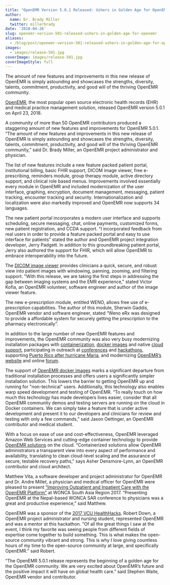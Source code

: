 ```yaml
---
title: "OpenEMR Version 5.0.1 Released: Ushers in Golden Age for OpenEMR"
author:
  name: Dr. Brady Miller
  twitter: millerbrady
date: '2018-04-26'
slug: openemr-version-501-released-ushers-in-golden-age-for-openemr
aliases:
  - /blog/post/openemr-version-501-released-ushers-in-golden-age-for-openemr
images:
  - images/release-501.jpg
coverImage: images/release-501.jpg
coverImageStyle: full
---
```

The amount of new features and improvements in this new release of OpenEMR is simply astounding and showcases the strengths, diversity, talents, commitment, productivity, and good will of the thriving OpenEMR community.
<!--more-->

[OpenEMR](https://www.open-emr.org), the most popular open source electronic health records (EHR) and medical practice management solution, released OpenEMR version 5.0.1 on April 23, 2018.

A community of more than 50 OpenEMR contributors produced a staggering amount of new features and improvements for OpenEMR 5.0.1. “The amount of new features and improvements in this new release of OpenEMR is simply astounding and showcases the strengths, diversity, talents, commitment, productivity, and good will of the thriving OpenEMR community,” said Dr. Brady Miller, an OpenEMR project administrator and physician.

The list of new features include a new feature packed patient portal, institutional billing, basic FHIR support, DICOM image viewer, free e-prescribing, reminders module, group therapy module, active directory support, and clinical role based menus. Improvements involved essentially every module in OpenEMR and included modernization of the user interface, graphing, encryption, document management, messaging, patient tracking, encounter tracking and security. Internationalization and localization were also markedly improved and OpenEMR now supports 34 languages.

The new patient portal incorporates a modern user interface and supports scheduling, secure messaging, chat, online payments, customized forms, new patient registration, and CCDA support. “I incorporated feedback from real users in order to provide a feature packed portal and easy to use interface for patients” stated the author and OpenEMR project integration developer, Jerry Padgett. In addition to this groundbreaking patient portal, Jerry also authored the support for FHIR, which will allow OpenEMR to embrace interoperability into the future.

The [DICOM image viewer](http://www.openhealthnews.com/content/openemr-releases-medical-image-viewing-support) provides clinicians a quick, secure, and robust view into patient images with windowing, panning, zooming, and filtering support. "With this release, we are taking the first steps in addressing the gap between imaging systems and the EMR experience," stated Victor Kofia, an OpenEMR volunteer, software engineer and author of the image viewer feature.

The new e-prescription module, entitled WENO, allows free use of e-prescription capabilities. The author of this module, Sherwin Gaddis, OpenEMR vendor and software engineer, stated “Weno eRx was designed to provide a affordable system for securely getting the prescription to the pharmacy electronically”.

In addition to the large number of new OpenEMR features and improvements, the OpenEMR community was also very busy modernizing installation packages with [containerization](https://www.open-emr.org/blog/post/embracing-docker/), [docker images](https://www.open-emr.org/blog/post/embracing-docker/) and native [cloud support](https://www.emrandehrnews.com/2017/12/20/openemr-cloud-express-now-available-on-aws-marketplace/), participating in outreach at [conferences](https://www.open-emr.org/blog/post/openemr-at-wonca-2017/) and [hackathons](https://www.open-emr.org/blog/post/success-at-healthhacks-2017/), supporting [Puerto Rico after hurricane Maria](http://www.openhealthnews.com/content/openemr-stands-hurricane-marias-fury-puerto-rico), and modernizing [OpenEMR’s website](https://www.open-emr.org) and online [forum](https://community.open-emr.org/).

The support of [OpenEMR docker images](https://www.open-emr.org/blog/post/embracing-docker/) marks a significant departure from traditional installation processes and offers users a significantly simpler installation solution. This lowers the barrier to getting OpenEMR up and running for "non-technical" users. Additionally, this technology also enables warp speed development and testing of OpenEMR. “To really touch on how much this technology has made developers lives easier, consider that all OpenEMR community demos and testing servers are running on the cloud in Docker containers. We can simply take a feature that is under active development and present it to our developers and clinicians for review and testing with only a few commands,” said Jason Oettinger, an OpenEMR contributor and medical student.

With a focus on ease of use and cost-effectiveness, OpenEMR leveraged Amazon Web Services and cutting-edge container technology to provide [OpenEMR solutions](https://www.emrandehrnews.com/2017/12/20/openemr-cloud-express-now-available-on-aws-marketplace/) on the cloud.  “Containerized solutions allow OpenEMR administrators a transparent view into every aspect of performance and availability, translating to clean cloud-level scaling and the assurance of secure, testable recovery paths," says Asher Densmore-Lynn, an OpenEMR contributor and cloud architect.

Matthew Vita, a software developer and project administrator for OpenEMR and Dr. Andre Millet, a physician and medical officer for OpenEMR were pleased to present [“Improving Outpatient and Inpatient Care with the OpenEMR Platform”](https://www.open-emr.org/blog/post/openemr-at-wonca-2017/) at WONCA South Asia Region 2017. “Presenting OpenEMR at the Nepal-based WONCA SAR conference to physicians was a great and productive experience,” said Matthew.

OpenEMR was a sponsor of the [2017 VCU HealthHacks](https://www.open-emr.org/blog/post/success-at-healthhacks-2017/). Robert Down, a OpenEMR project administrator and nursing student, represented OpenEMR and was a mentor at this hackathon. “Of all the great things I saw at the event, I think my favorite was seeing people from different fields of expertise come together to build something. This is what makes the open-source community vibrant and strong. This is why I love giving countless hours of my time to the open-source community at large, and specifically OpenEMR.” said Robert.

“The OpenEMR 5.0.1 release represents the beginning of a golden age for the OpenEMR community. We are very excited about OpenEMR’s future and the positive impact it will have on global health care.” said Stephen Waite, OpenEMR vendor and contributor.
